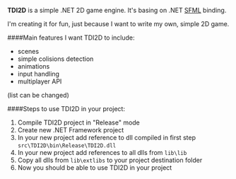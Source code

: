 **TDI2D** is a simple .NET 2D game engine. It's basing on .NET [SFML](https://www.sfml-dev.org) binding. 

I'm creating it for fun, just because I want to write my own, simple 2D game.

####Main features I want TDI2D to include:
* scenes
* simple colisions detection
* animations
* input handling
* multiplayer API

(list can be changed)

####Steps to use TDI2D in your project:
1. Compile TDI2D project in "Release" mode
2. Create new .NET Framework project
3. In your new project add reference to dll compiled in first step `src\TDI2D\bin\Release\TDI2D.dll`
4. In your new project add references to all dlls from `lib\lib`
4. Copy all dlls from `lib\extlibs` to your project destination folder
5. Now you should be able to use TDI2D in your project